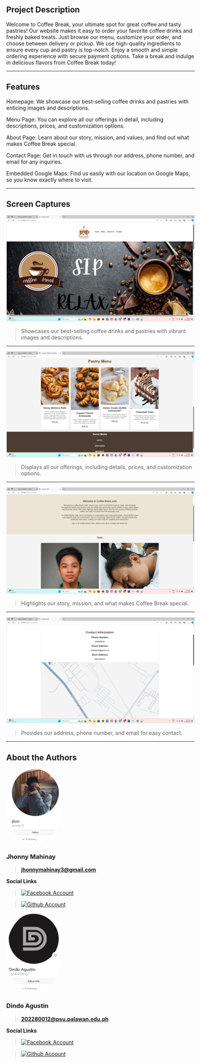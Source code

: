## Project Description
Welcome to Coffee Break, your ultimate spot for great coffee and tasty pastries! 
Our website makes it easy to order your favorite coffee drinks and freshly baked treats. 
Just browse our menu, customize your order, and choose between delivery or pickup. 
We use high-quality ingredients to ensure every cup and pastry is top-notch. 
Enjoy a smooth and simple ordering experience with secure payment options. 
Take a break and indulge in delicious flavors from Coffee Break today!

---

## Features
Homepage: We showcase our best-selling coffee drinks and pastries with enticing images and descriptions.

Menu Page: You can explore all our offerings in detail, including descriptions, prices, and customization options.

About Page: Learn about our story, mission, and values, and find out what makes Coffee Break special.

Contact Page: Get in touch with us through our address, phone number, and email for any inquiries.

Embedded Google Maps: Find us easily with our location on Google Maps, so you know exactly where to visit.

---
## Screen Captures
![Home](img/homepage.png)
> Showcases our best-selling coffee drinks and pastries with vibrant images and descriptions.

---

![Menu](img/menu.png)
> Displays all our offerings, including details, prices, and customization options.

---

![About Us](img/about_us.png)
> Highlights our story, mission, and what makes Coffee Break special.

---

![Contant Information](img/contact_info.png)
> Provides our address, phone number, and email for easy contact.

---

## About the Authors
<img src="img/jhonny.png" width="150" style="border-radius: 50%;">

### **Jhonny Mahinay**

> **jhonnymahinay3@gmail.com**

**Social Links**

> [![Facebook Account](https://github.com/gauravghongde/social-icons/blob/master/PNG/White/Facebook_white.png 'Facebook Account')](https://www.facebook.com/jhonny.hinayam/)

> [![Github Account](https://github.com/gauravghongde/social-icons/blob/master/PNG/White/Github_white.png 'Github Account')](https://github.com/anxiety16)


<img src="img/dindo.png" width="150" style="border-radius: 50%;">

### **Dindo Agustin**

> **202280012@psu.palawan.edu.ph**

**Social Links**

> [![Facebook Account](https://github.com/gauravghongde/social-icons/blob/master/PNG/White/Facebook_white.png 'Facebook Account')](https://www.facebook.com/dindo.agustin.142/)

> [![Github Account](https://github.com/gauravghongde/social-icons/blob/master/PNG/White/Github_white.png 'Github Account')](https://github.com/0go40410tng2)
